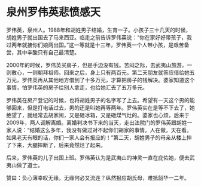 # 泉州罗伟英悲愤感天

罗伟英，泉州人。1988年和胡姓男子结婚，生育一子。小孩子三十几天的时候，胡姓男子就出国去了马来西亚。临走之前告诉罗伟英说：“你在家好好带孩子，我过两年就接你们娘两出国。”这一等就是十三年，罗伟英一个人带小孩，是艰苦备尝，其中辛酸只有自己最清楚。

2000年的时候，罗伟英买房子，但是手边没有钱。苦闷之际，去武夷山旅游，一则散心，一则朝拜祖师。回来之后，身上只有两百元。第二天朋友就答应借给她五万元，罗伟英再从其他地方借到了十多万元，才算把房子的钱解决。婆家知道这个事情，怕罗伟英的房子给别人拿走，也给她汇去了五万多元。

罗伟英在房产登记的时候，也将胡姓男子的名字写了上去。希望有一天这个男的能够回来，但是打电话过去，男的还是叫她再等两年。罗伟英实在是等不下去了，她绝望了，就经常去胡家闹，又是砸冰箱，又是砸煤气灶的。婆家也心烦，后来于2009年，两人调解离婚。离婚判决书下来的当天，走出法院门的罗伟英跟胡姓一家人说：“结婚这么多年，我没有做过对不起你们胡家的事情。人在做，天在看。如果老天有眼的话，你们一家人会有报应的！”第二天，胡姓男子的母亲从楼上摔了下来，大腿摔断了，后来竟然烂了起来。

后来，罗伟英的儿子出国上班。罗伟英认为是武夷山的神灵一直在庇佑她，便去武夷山做了道士。

赞曰：负心薄幸叹无缘，无缘何必又流连？纵然报应胡氏母，难抵韶华一二年。
